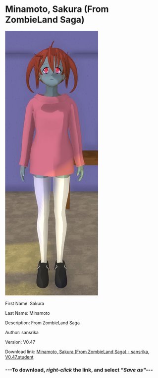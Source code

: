# Minamoto, Sakura (From ZombieLand Saga)

<img src="https://raw.githubusercontent.com/Arbiter1223/Daigaku-Gurashi-Custom-Students/master/Students/Files/Minamoto%2C%20Sakura%20(From%20ZombieLand%20Saga).png" title="Minamoto, Sakura (From ZombieLand Saga) - sansrika, V0.47">

First Name: Sakura

Last Name: Minamoto

Description: From ZombieLand Saga

Author: sansrika

Version: V0.47

Download link: <a href="https://raw.githubusercontent.com/Arbiter1223/Daigaku-Gurashi-Custom-Students/master/Students/Files/Minamoto%2C%20Sakura%20(From%20ZombieLand%20Saga)%20-%20sansrika%2C%20V0.47.student">Minamoto, Sakura (From ZombieLand Saga) - sansrika, V0.47.student</a>

### ---**To download, _right-click_ the link, and select _"Save as"_**---

